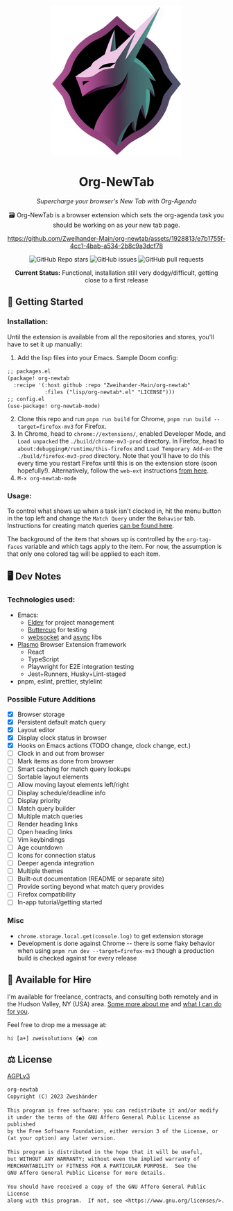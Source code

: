 <div align="center">
	<img src="./assets/icon-300x300-min.png" alt="Org-NewTab Logo" width="300" />

# Org-NewTab

_Supercharge your browser's New Tab with Org-Agenda_

🗃️ Org-NewTab is a browser extension which sets the org-agenda task you should be working on as your new tab page.

https://github.com/Zweihander-Main/org-newtab/assets/1928813/e7b1755f-4cc1-4bab-a534-2b8c9a3dcf78


![GitHub Repo stars](https://img.shields.io/github/stars/Zweihander-Main/org-newtab?style=for-the-badge&color=ae5a95)
![GitHub issues](https://img.shields.io/github/issues/Zweihander-Main/org-newtab?style=for-the-badge&color=ae5a95)
![GitHub pull requests](https://img.shields.io/github/issues-pr/Zweihander-Main/org-newtab?style=for-the-badge&color=ae5a95)

**Current Status:** Functional, installation still very dodgy/difficult, getting close to a first release

</div>

## 🚀 Getting Started

### Installation:

Until the extension is available from all the repositories and stores, you'll have to set it up manually:

1. Add the lisp files into your Emacs. Sample Doom config:

```elisp
;; packages.el
(package! org-newtab
  :recipe '(:host github :repo "Zweihander-Main/org-newtab"
            :files ("lisp/org-newtab*.el" "LICENSE")))
;; config.el
(use-package! org-newtab-mode)
```

2. Clone this repo and run `pnpm run build` for Chrome, `pnpm run build --target=firefox-mv3` for Firefox.
3. In Chrome, head to `chrome://extensions/`, enabled Developer Mode, and `Load unpacked` the `./build/chrome-mv3-prod` directory.
   In Firefox, head to `about:debugging#/runtime/this-firefox` and `Load Temporary Add-on` the `./build/firefox-mv3-prod` directory. Note that you'll have to do this every time you restart Firefox until this is on the extension store (soon hopefully!). Alternatively, follow the `web-ext` instructions [from here](https://stackoverflow.com/questions/62237202/firefox-add-ons-how-to-install-my-own-local-add-on-extension-permanently-in-f).
4. `M-x org-newtab-mode`

### Usage:

To control what shows up when a task isn't clocked in, hit the menu button in the top left and change the `Match Query` under the `Behavior` tab. Instructions for creating match queries [can be found here](https://orgmode.org/manual/Matching-tags-and-properties.html).

The background of the item that shows up is controlled by the `org-tag-faces` variable and which tags apply to the item. For now, the assumption is that only one colored tag will be applied to each item.

## 🖥️ Dev Notes

### Technologies used:

-   Emacs:
    -   [Eldev](https://github.com/emacs-eldev/eldev) for project management
    -   [Buttercup](https://github.com/jorgenschaefer/emacs-buttercup/) for testing
    -   [websocket](https://github.com/ahyatt/emacs-websocket) and [async](https://github.com/jwiegley/emacs-async) libs
-   [Plasmo](https://www.plasmo.com/) Browser Extension framework
    -   React
    -   TypeScript
    -   Playwright for E2E integration testing
    -   Jest+Runners, Husky+Lint-staged
-   pnpm, eslint, prettier, stylelint

### Possible Future Additions

-   [x] Browser storage
-   [x] Persistent default match query
-   [x] Layout editor
-   [x] Display clock status in browser
-   [x] Hooks on Emacs actions (TODO change, clock change, ect.)
-   [ ] Clock in and out from browser
-   [ ] Mark items as done from browser
-   [ ] Smart caching for match query lookups
-   [ ] Sortable layout elements
-   [ ] Allow moving layout elements left/right
-   [ ] Display schedule/deadline info
-   [ ] Display priority
-   [ ] Match query builder
-   [ ] Multiple match queries
-   [ ] Render heading links
-   [ ] Open heading links
-   [ ] Vim keybindings
-   [ ] Age countdown
-   [ ] Icons for connection status
-   [ ] Deeper agenda integration
-   [ ] Multiple themes
-   [ ] Built-out documentation (README or separate site)
-   [ ] Provide sorting beyond what match query provides
-   [ ] Firefox compatibility
-   [ ] In-app tutorial/getting started

### Misc

-   `chrome.storage.local.get(console.log)` to get extension storage
-   Development is done against Chrome -- there is some flaky behavior when using `pnpm run dev --target=firefox-mv3` though a production build is checked against for every release

## 💼 Available for Hire

I'm available for freelance, contracts, and consulting both remotely and in the Hudson Valley, NY (USA) area. [Some more about me](https://www.zweisolutions.com/about.html) and [what I can do for you](https://www.zweisolutions.com/services.html).

Feel free to drop me a message at:

```
hi [a+] zweisolutions {●} com
```

## ⚖️ License

[AGPLv3](./LICENSE)

    org-newtab
    Copyright (C) 2023 Zweihänder

    This program is free software: you can redistribute it and/or modify
    it under the terms of the GNU Affero General Public License as published
    by the Free Software Foundation, either version 3 of the License, or
    (at your option) any later version.

    This program is distributed in the hope that it will be useful,
    but WITHOUT ANY WARRANTY; without even the implied warranty of
    MERCHANTABILITY or FITNESS FOR A PARTICULAR PURPOSE.  See the
    GNU Affero General Public License for more details.

    You should have received a copy of the GNU Affero General Public License
    along with this program.  If not, see <https://www.gnu.org/licenses/>.
